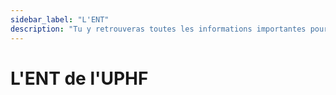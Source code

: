 ```yaml
---
sidebar_label: "L'ENT"
description: "Tu y retrouveras toutes les informations importantes pour ta scolarité: Mails, emploi du temps, Moodle, notes..."
---
```



# L'ENT de l'UPHF

